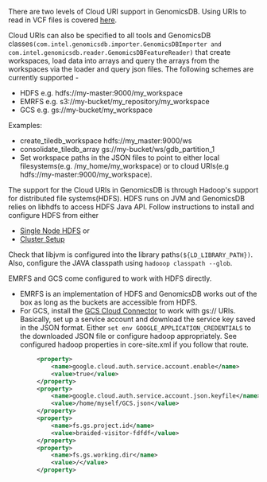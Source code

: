 There are two levels of Cloud URI support in GenomicsDB. Using URIs to read in VCF files is covered [here](Reading-VCF-files-directly-from-S3-or-GCS-or-over-http(s).md). 

Cloud URIs can also be specified to all tools and GenomicsDB classes```(com.intel.genomicsdb.importer.GenomicsDBImporter and com.intel.genomicsdb.reader.GemomicsDBFeatureReader)```  that create workspaces, load data into arrays and query the arrays from the workspaces via the loader and query json files. The following schemes are currently supported -

* HDFS e.g. hdfs://my-master:9000/my_workspace
* EMRFS e.g. s3://my-bucket/my_repository/my_workspace
* GCS e.g. gs://my-bucket/my_workspace

Examples:

* create_tiledb_workspace hdfs://my_master:9000/ws
* consolidate_tiledb_array gs://my-bucket/ws/gdb_partition_1
* Set workspace paths in the JSON files to point to either local filesystems(e.g. /my_home/my_workspace) or to cloud URIs(e.g hdfs://my-master:9000/my_workspace).

The support for the Cloud URIs in GenomicsDB is through Hadoop's support for distributed file systems(HDFS). HDFS runs on JVM and GenomicsDB relies on libhdfs to access HDFS Java API. Follow instructions to install and configure HDFS from either

* [Single Node HDFS](https://hadoop.apache.org/docs/stable/hadoop-project-dist/hadoop-common/SingleCluster.html) or
* [Cluster Setup](https://hadoop.apache.org/docs/stable/hadoop-project-dist/hadoop-common/ClusterSetup.html)

Check that libjvm is configured into the library paths```(${LD_LIBRARY_PATH})```. Also, configure the JAVA classpath using ```hadooop classpath --glob```. 
  
EMRFS and GCS come configured to work with HDFS directly.

* EMRFS is an implementation of HDFS and GenomicsDB works out of the box as long as the buckets are accessible from HDFS. 
* For GCS, install the [GCS Cloud Connector](https://cloud.google.com/dataproc/docs/concepts/connectors/install-storage-connector) to work with gs:// URIs. 
    Basically, set up a service account and download the service key saved in the JSON format. Either ```set env GOOGLE_APPLICATION_CREDENTIALS``` to the downloaded JSON file or configure hadoop appropriately. See configured hadoop properties in core-site.xml if you follow that route.

```xml
		<property>
			<name>google.cloud.auth.service.account.enable</name>
			<value>true</value>
		</property>
		<property>
			<name>google.cloud.auth.service.account.json.keyfile</name>
			<value>/home/myself/GCS.json</value>
		</property>
		<property>
			<name>fs.gs.project.id</name>
			<value>braided-visitor-fdfdf</value>
		</property>
		<property>
			<name>fs.gs.working.dir</name>
			<value>/</value>
		</property>
```


